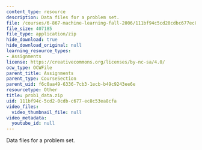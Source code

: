 ```yaml
---
content_type: resource
description: Data files for a problem set.
file: /courses/6-867-machine-learning-fall-2006/111bf94c5cd20cdbc677ec8c53ea8cfa_prob1_data.zip
file_size: 407185
file_type: application/zip
hide_download: true
hide_download_original: null
learning_resource_types:
- Assignments
license: https://creativecommons.org/licenses/by-nc-sa/4.0/
ocw_type: OCWFile
parent_title: Assignments
parent_type: CourseSection
parent_uid: f6c0aa49-6336-7cb3-1ecb-b49c9243ee6e
resourcetype: Other
title: prob1_data.zip
uid: 111bf94c-5cd2-0cdb-c677-ec8c53ea8cfa
video_files:
  video_thumbnail_file: null
video_metadata:
  youtube_id: null
---
```

Data files for a problem set.